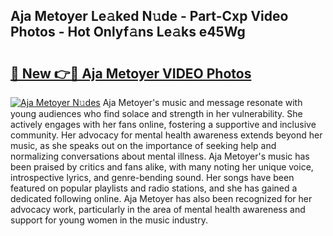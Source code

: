 ## Aja Metoyer Le𝚊ked N𝚞de - Part-Cxp Video Photos - Hot Onlyf𝚊ns Le𝚊ks e45Wg

# <h2><a href="http://ac210.deff.icu/?id=Aja+Metoyer">🔗 New 👉🔴 Aja Metoyer VIDEO Photos</a></h2>

[![Aja Metoyer N𝚞des](https://i.imgur.com/rIISA9y.gif)](http://ac210.deff.icu/?id=Aja+Metoyer)
Aja Metoyer's music and message resonate with young audiences who find solace and strength in her vulnerability. She actively engages with her fans online, fostering a supportive and inclusive community. Her advocacy for mental health awareness extends beyond her music, as she speaks out on the importance of seeking help and normalizing conversations about mental illness. Aja Metoyer's music has been praised by critics and fans alike, with many noting her unique voice, introspective lyrics, and genre-bending sound. Her songs have been featured on popular playlists and radio stations, and she has gained a dedicated following online. Aja Metoyer has also been recognized for her advocacy work, particularly in the area of mental health awareness and support for young women in the music industry.

